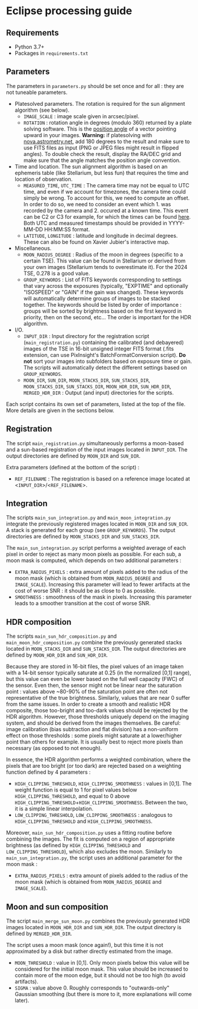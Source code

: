 # Eclipse processing guide

## Requirements

- Python 3.7+
- Packages in `requirements.txt`

## Parameters

The parameters in `parameters.py` should be set once and for all : they are not tuneable parameters.
- Platesolved parameters. The rotation is required for the sun alignment algorithm (see below).
    - `IMAGE_SCALE` : image scale given in arcsec/pixel.
    - `ROTATION` : rotation angle in degrees (modulo 360) returned by a plate solving software. This is the [position angle](https://en.wikipedia.org/wiki/Position_angle) of a vector pointing upward in your images. **Warning:** if platesolving with [nova.astrometry.net](nova.astrometry.net), add 180 degrees to the result and make sure to use FITS files as input (PNG or JPEG files might result in flipped angles). To double check the result, display the RA/DEC grid and make sure that the angle matches the position angle convention. 
- Time and location. The sun alignment algorithm is based on an ephemeris table (like Stellarium, but less fun) that requires the time and location of observation.
    - `MEASURED_TIME`, `UTC_TIME` : The camera time may not be equal to UTC time, and even if we account for timezones, the camera time could simply be wrong. To account for this, we need to compute an offset. In order to do so, we need to consider an event which 1. was recorded by the camera and 2. occured at a known time. This event can be C2 or C3 for example, for which the times can be found [here](http://xjubier.free.fr/en/site_pages/solar_eclipses/TSE_2024_GoogleMapFull.html). Both UTC and measured timestamps should be provided in YYYY-MM-DD HH:MM:SS format.
    - `LATITUDE`, `LONGITUDE` : latitude and longitude in decimal degrees. These can also be found on Xavier Jubier's interactive map.
- Miscellaneous.
    - `MOON_RADIUS_DEGREE` : Radius of the moon in degrees (specific to a certain TSE). This value can be found in Stellarium or derived from your own images (Stellarium tends to overestimate it). For the 2024 TSE, 0.278 is a good value.
    - `GROUP_KEYWORDS` : List of FITS keywords corresponding to settings that vary across the exposures (typically, "EXPTIME" and optionally "ISOSPEED" or "GAIN" if the gain was changed). These keywords will automatically determine groups of images to be stacked together. The keywords should be listed by order of importance : groups will be sorted by brightness based on the first keyword in priority, then on the second, etc... The order is important for the HDR algorithm.
- I/O.
    - `INPUT_DIR` : Input directory for the registration script (`main_registration.py`) containing the calibrated (and debayered) images of the TSE in 16-bit unsigned integer FITS format (.fits extension, can use PixInsight's BatchFormatConversion script). **Do not** sort your images into subfolders based on exposure time or gain. The scripts will automatically detect the different settings based on `GROUP_KEYWORDS`.
    - `MOON_DIR`, `SUN_DIR`, `MOON_STACKS_DIR`, `SUN_STACKS_DIR`, `MOON_STACKS_DIR`, `SUN_STACKS_DIR`, `MOON_HDR_DIR`, `SUN_HDR_DIR`, `MERGED_HDR_DIR` : Output (and input) directories for the scripts.

Each script contains its own set of parameters, listed at the top of the file. More details are given in the sections below.

## Registration

The script `main_registration.py` simultaneously performs a moon-based and a sun-based registration of the input images located in `INPUT_DIR`. The output directories are defined by `MOON_DIR` and `SUN_DIR`.

Extra parameters (defined at the bottom of the script) :
- `REF_FILENAME` : The registration is based on a reference image located at <`INPUT_DIR`>/<`REF_FILENAME`>.

## Integration

The scripts `main_sun_integration.py` and `main_moon_integration.py` integrate the previously registered images located in `MOON_DIR` and `SUN_DIR`. A stack is generated for each group (see `GROUP_KEYWORDS`). The output directories are defined by `MOON_STACKS_DIR` and `SUN_STACKS_DIR`.

The `main_sun_integration.py` script performs a weighted average of each pixel in order to reject as many moon pixels as possible. For each sub, a moon mask is computed, which depends on two additional parameters : 
- `EXTRA_RADIUS_PIXELS` : extra amount of pixels added to the radius of the moon mask (which is obtained from `MOON_RADIUS_DEGREE` and `IMAGE_SCALE`). Increasing this parameter will lead to fewer artifacts at the cost of worse SNR : it should be as close to 0 as possible.
- `SMOOTHNESS` : smoothness of the mask in pixels. Increasing this parameter leads to a smoother transition at the cost of worse SNR.

## HDR composition

The scripts `main_sun_hdr_composition.py` and `main_moon_hdr_composition.py` combine the previously generated stacks located in `MOON_STACKS_DIR` and `SUN_STACKS_DIR`. The output directories are defined by `MOON_HDR_DIR` and `SUN_HDR_DIR`.

Because they are stored in 16-bit files, the pixel values of an image taken with a 14-bit sensor typically saturate at 0.25 (in the normalized [0,1] range), but this value can even be lower based on the full well capacity (FWC) of the sensor. Even then, the sensor might not be linear near the saturation point : values above ~80-90% of the saturation point are often not representative of the true brightness. Similarly, values that are near 0 suffer from the same issues. In order to create a smooth and realistic HDR composite, those too-bright and too-dark values should be rejected by the HDR algorithm. However, those thresholds uniquely depend on the imaging system, and should be derived from the images themselves. Be careful: image calibration (bias subtraction and flat division) has a non-uniform effect on those thresholds : some pixels might saturate at a lower/higher point than others for example. It is usually best to reject more pixels than necessary (as opposed to not enough).

In essence, the HDR algorithm performs a weighted combination, where the pixels that are too bright (or too dark) are rejected based on a weighting function defined by 4 parameters :
- `HIGH_CLIPPING_THRESHOLD`, `HIGH_CLIPPING_SMOOTHNESS` : values in [0,1]. The weight function is equal to 1 for pixel values below `HIGH_CLIPPING_THRESHOLD`, and equal to 0 above `HIGH_CLIPPING_THRESHOLD`+`HIGH_CLIPPING_SMOOTHNESS`. Between the two, it is a simple linear interpolation. 
- `LOW_CLIPPING_THRESHOLD`, `LOW_CLIPPING_SMOOTHNESS` : analogous to `HIGH_CLIPPING_THRESHOLD` and `HIGH_CLIPPING_SMOOTHNESS`.

Moreover, `main_sun_hdr_composition.py` uses a fitting routine before combining the images. The fit is computed on a region of appropriate brightness (as defined by `HIGH_CLIPPING_THRESHOLD` and `LOW_CLIPPING_THRESHOLD`), which also excludes the moon. Similarly to `main_sun_integration.py`, the script uses an additional parameter for the moon mask :
- `EXTRA_RADIUS_PIXELS` : extra amount of pixels added to the radius of the moon mask (which is obtained from `MOON_RADIUS_DEGREE` and `IMAGE_SCALE`).

## Moon and sun composition 

The script `main_merge_sun_moon.py` combines the previously generated HDR images located in `MOON_HDR_DIR` and `SUN_HDR_DIR`. The output directory is defined by `MERGED_HDR_DIR`. 

The script uses a moon mask (once again!), but this time it is not approximated by a disk but rather directly estimated from the image. 
- `MOON_THRESHOLD` : value in [0,1]. Only moon pixels below this value will be considered for the initial moon mask. This value should be increased to contain more of the moon edge, but it should not be too high (to avoid artifacts). 
- `SIGMA` : value above 0. Roughly corresponds to "outwards-only" Gaussian smoothing (but there is more to it, more explanations will come later).